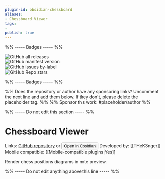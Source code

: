 ```yaml
---
plugin-id: obsidian-chessboard
aliases:
- Chessboard Viewer
tags: 
- 
publish: true
---
```


%% ----- Badges ----- %%

![GitHub all releases](https://img.shields.io/github/downloads/THeK3nger/obsidian-chessboard/total?color=573E7A&logo=github&style=for-the-badge)   
![GitHub manifest version](https://img.shields.io/github/manifest-json/v/THeK3nger/obsidian-chessboard?color=573E7A&logo=github&style=for-the-badge)   
![GitHub issues by-label](https://img.shields.io/github/issues/THeK3nger/obsidian-chessboard/help%20wanted?color=573E7A&logo=github&style=for-the-badge)   
![GitHub Repo stars](https://img.shields.io/github/stars/THeK3nger/obsidian-chessboard?color=573E7A&logo=github&style=for-the-badge)

%% ----- Badges ----- %%

%% Does the repository or author have any sponsoring links? Uncomment the next line and add them below. If they don't, please delete the placeholder tag. %%
%% Sponsor this work: #placeholder/author %%

%% ----- Do not edit this section ----- %%

# Chessboard Viewer

Links: [GitHub repository](https://github.com/THeK3nger/obsidian-chessboard) or [<button id=HH>Open in Obsidian</button>](obsidian://goto-plugin?id=obsidian-chessboard)
Developed by: [[THeK3nger]]
Mobile compatible: [[Mobile-compatible plugins|Yes]]

Render chess positions diagrams in note preview.

%% ----- Do not edit anything above this line ----- %% 
